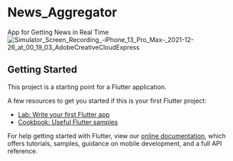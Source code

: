 # News_Aggregator

App for Getting News in Real Time
![Simulator_Screen_Recording_-_iPhone_13_Pro_Max_-_2021-12-26_at_00_19_03_AdobeCreativeCloudExpress](https://user-images.githubusercontent.com/60975809/147391843-126d81c4-af4e-4271-8643-b6ed421a5982.gif)

## Getting Started

This project is a starting point for a Flutter application.

A few resources to get you started if this is your first Flutter project:

- [Lab: Write your first Flutter app](https://flutter.dev/docs/get-started/codelab)
- [Cookbook: Useful Flutter samples](https://flutter.dev/docs/cookbook)

For help getting started with Flutter, view our
[online documentation](https://flutter.dev/docs), which offers tutorials,
samples, guidance on mobile development, and a full API reference.
